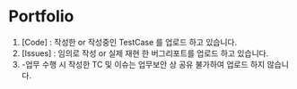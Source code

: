 # Portfolio
1. [Code] : 작성한 or 작성중인 TestCase 를 업로드 하고 있습니다.
2. [Issues] : 임의로 작성 or 실제 재현 한 버그리포트를 업로드 하고 있습니다.
3. -업무 수행 시 작성한 TC 및 이슈는 업무보안 상 공유 불가하여 업로드 하지 않습니다.
